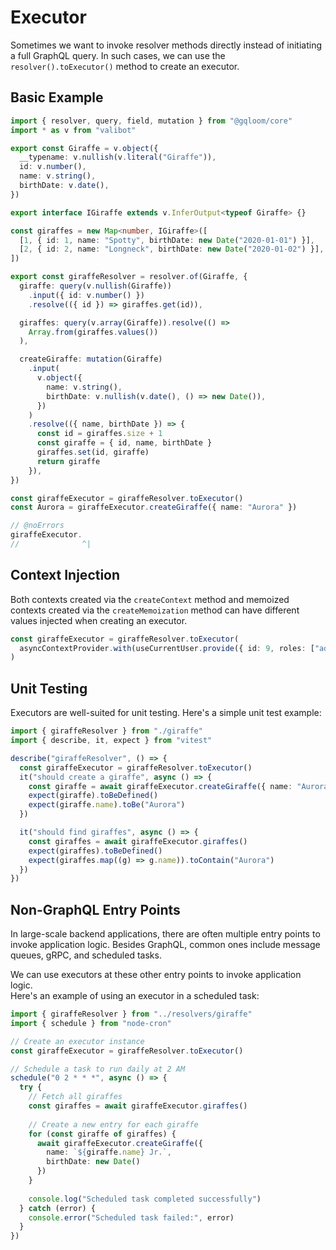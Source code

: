 # Executor

Sometimes we want to invoke resolver methods directly instead of initiating a full GraphQL query. In such cases, we can use the `resolver().toExecutor()` method to create an executor.

## Basic Example

```ts twoslash
import { resolver, query, field, mutation } from "@gqloom/core"
import * as v from "valibot"

export const Giraffe = v.object({
  __typename: v.nullish(v.literal("Giraffe")),
  id: v.number(),
  name: v.string(),
  birthDate: v.date(),
})

export interface IGiraffe extends v.InferOutput<typeof Giraffe> {}

const giraffes = new Map<number, IGiraffe>([
  [1, { id: 1, name: "Spotty", birthDate: new Date("2020-01-01") }],
  [2, { id: 2, name: "Longneck", birthDate: new Date("2020-01-02") }],
])

export const giraffeResolver = resolver.of(Giraffe, {
  giraffe: query(v.nullish(Giraffe))
    .input({ id: v.number() })
    .resolve(({ id }) => giraffes.get(id)),

  giraffes: query(v.array(Giraffe)).resolve(() =>
    Array.from(giraffes.values())
  ),

  createGiraffe: mutation(Giraffe)
    .input(
      v.object({
        name: v.string(),
        birthDate: v.nullish(v.date(), () => new Date()),
      })
    )
    .resolve(({ name, birthDate }) => {
      const id = giraffes.size + 1
      const giraffe = { id, name, birthDate }
      giraffes.set(id, giraffe)
      return giraffe
    }),
})

const giraffeExecutor = giraffeResolver.toExecutor()
const Aurora = giraffeExecutor.createGiraffe({ name: "Aurora" })

// @noErrors
giraffeExecutor.
//              ^|
```

## Context Injection

Both contexts created via the `createContext` method and memoized contexts created via the `createMemoization` method can have different values injected when creating an executor.

```ts
const giraffeExecutor = giraffeResolver.toExecutor(
  asyncContextProvider.with(useCurrentUser.provide({ id: 9, roles: ["admin"] }))
)
```

## Unit Testing

Executors are well-suited for unit testing. Here's a simple unit test example:

```ts
import { giraffeResolver } from "./giraffe"
import { describe, it, expect } from "vitest"

describe("giraffeResolver", () => {
  const giraffeExecutor = giraffeResolver.toExecutor()
  it("should create a giraffe", async () => {
    const giraffe = await giraffeExecutor.createGiraffe({ name: "Aurora" })
    expect(giraffe).toBeDefined()
    expect(giraffe.name).toBe("Aurora")
  })

  it("should find giraffes", async () => {
    const giraffes = await giraffeExecutor.giraffes()
    expect(giraffes).toBeDefined()
    expect(giraffes.map((g) => g.name)).toContain("Aurora")
  })
})
```

## Non-GraphQL Entry Points

In large-scale backend applications, there are often multiple entry points to invoke application logic. Besides GraphQL, common ones include message queues, gRPC, and scheduled tasks.

We can use executors at these other entry points to invoke application logic.   
Here's an example of using an executor in a scheduled task:

```ts
import { giraffeResolver } from "../resolvers/giraffe"
import { schedule } from "node-cron"

// Create an executor instance
const giraffeExecutor = giraffeResolver.toExecutor()

// Schedule a task to run daily at 2 AM
schedule("0 2 * * *", async () => {
  try {
    // Fetch all giraffes
    const giraffes = await giraffeExecutor.giraffes()
    
    // Create a new entry for each giraffe
    for (const giraffe of giraffes) {
      await giraffeExecutor.createGiraffe({
        name: `${giraffe.name} Jr.`,
        birthDate: new Date()
      })
    }
    
    console.log("Scheduled task completed successfully")
  } catch (error) {
    console.error("Scheduled task failed:", error)
  }
})
```